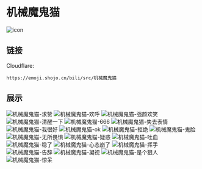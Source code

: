 # 机械魔鬼猫
![icon](https://emoji.shojo.cn/bili/src/机械魔鬼猫/icon.png)
## 链接
Cloudflare:
```
https://emoji.shojo.cn/bili/src/机械魔鬼猫
```
## 展示
![机械魔鬼猫-求赞](https://emoji.shojo.cn/bili/src/机械魔鬼猫/机械魔鬼猫-求赞.png)
![机械魔鬼猫-欢呼](https://emoji.shojo.cn/bili/src/机械魔鬼猫/机械魔鬼猫-欢呼.png)
![机械魔鬼猫-强颜欢笑](https://emoji.shojo.cn/bili/src/机械魔鬼猫/机械魔鬼猫-强颜欢笑.png)
![机械魔鬼猫-清醒一下](https://emoji.shojo.cn/bili/src/机械魔鬼猫/机械魔鬼猫-清醒一下.png)
![机械魔鬼猫-666](https://emoji.shojo.cn/bili/src/机械魔鬼猫/机械魔鬼猫-666.png)
![机械魔鬼猫-失去表情](https://emoji.shojo.cn/bili/src/机械魔鬼猫/机械魔鬼猫-失去表情.png)
![机械魔鬼猫-我很好](https://emoji.shojo.cn/bili/src/机械魔鬼猫/机械魔鬼猫-我很好.png)
![机械魔鬼猫-ok](https://emoji.shojo.cn/bili/src/机械魔鬼猫/机械魔鬼猫-ok.png)
![机械魔鬼猫-拒绝](https://emoji.shojo.cn/bili/src/机械魔鬼猫/机械魔鬼猫-拒绝.png)
![机械魔鬼猫-鬼脸](https://emoji.shojo.cn/bili/src/机械魔鬼猫/机械魔鬼猫-鬼脸.png)
![机械魔鬼猫-无所畏惧](https://emoji.shojo.cn/bili/src/机械魔鬼猫/机械魔鬼猫-无所畏惧.png)
![机械魔鬼猫-疑惑](https://emoji.shojo.cn/bili/src/机械魔鬼猫/机械魔鬼猫-疑惑.png)
![机械魔鬼猫-吐血](https://emoji.shojo.cn/bili/src/机械魔鬼猫/机械魔鬼猫-吐血.png)
![机械魔鬼猫-稳了](https://emoji.shojo.cn/bili/src/机械魔鬼猫/机械魔鬼猫-稳了.png)
![机械魔鬼猫-心态崩了](https://emoji.shojo.cn/bili/src/机械魔鬼猫/机械魔鬼猫-心态崩了.png)
![机械魔鬼猫-挥手](https://emoji.shojo.cn/bili/src/机械魔鬼猫/机械魔鬼猫-挥手.png)
![机械魔鬼猫-告辞](https://emoji.shojo.cn/bili/src/机械魔鬼猫/机械魔鬼猫-告辞.png)
![机械魔鬼猫-凝视](https://emoji.shojo.cn/bili/src/机械魔鬼猫/机械魔鬼猫-凝视.png)
![机械魔鬼猫-是个狠人](https://emoji.shojo.cn/bili/src/机械魔鬼猫/机械魔鬼猫-是个狠人.png)
![机械魔鬼猫-惊呆](https://emoji.shojo.cn/bili/src/机械魔鬼猫/机械魔鬼猫-惊呆.png)
